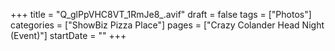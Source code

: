 +++
title = "Q_glPpVHC8VT_1RmJe8_.avif"
draft = false
tags = ["Photos"]
categories = ["ShowBiz Pizza Place"]
pages = ["Crazy Colander Head Night (Event)"]
startDate = ""
+++
